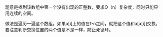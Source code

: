 题意是找到该数组中第一个没有出现的正整数，要求O（n）复杂度，同时只能只用连续的空间。

做法是遍历一遍这个数组，如果a[i]上的值在1-n之间，就把这个值和a[a[i]]交换，要注意判断交换位置的两个值是不是一样，防止死循环。